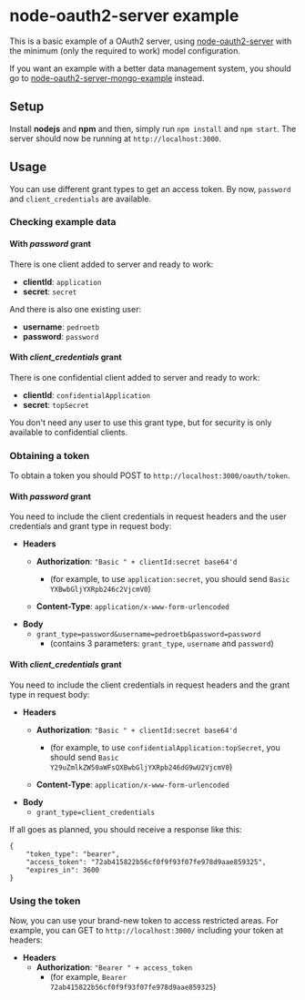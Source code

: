 # node-oauth2-server example

This is a basic example of a OAuth2 server, using [node-oauth2-server](https://github.com/oauthjs/node-oauth2-server) with the minimum (only the required to work) model configuration.

If you want an example with a better data management system, you should go to [node-oauth2-server-mongo-example](https://github.com/pedroetb/node-oauth2-server-mongo-example) instead.

## Setup

Install **nodejs** and **npm** and then, simply run `npm install` and `npm start`. The server should now be running at `http://localhost:3000`.

## Usage

You can use different grant types to get an access token. By now, `password` and `client_credentials` are available.

### Checking example data

#### With *password* grant

There is one client added to server and ready to work:

* **clientId**: `application`
* **secret**: `secret`

And there is also one existing user:

* **username**: `pedroetb`
* **password**: `password`

#### With *client_credentials* grant

There is one confidential client added to server and ready to work:

* **clientId**: `confidentialApplication`
* **secret**: `topSecret`

You don't need any user to use this grant type, but for security is only available to confidential clients.

### Obtaining a token

To obtain a token you should POST to `http://localhost:3000/oauth/token`.

#### With *password* grant

You need to include the client credentials in request headers and the user credentials and grant type in request body:

* **Headers**
	* **Authorization**: `"Basic " + clientId:secret base64'd`
		* (for example, to use `application:secret`, you should send `Basic YXBwbGljYXRpb246c2VjcmV0`)

	* **Content-Type**: `application/x-www-form-urlencoded`
* **Body**
	* `grant_type=password&username=pedroetb&password=password`
		* (contains 3 parameters: `grant_type`, `username` and `password`)

#### With *client_credentials* grant

You need to include the client credentials in request headers and the grant type in request body:

* **Headers**
	* **Authorization**: `"Basic " + clientId:secret base64'd`
		* (for example, to use `confidentialApplication:topSecret`, you should send `Basic Y29uZmlkZW50aWFsQXBwbGljYXRpb246dG9wU2VjcmV0`)

	* **Content-Type**: `application/x-www-form-urlencoded`
* **Body**
	* `grant_type=client_credentials`

If all goes as planned, you should receive a response like this:

```
{
	"token_type": "bearer",
	"access_token": "72ab415822b56cf0f9f93f07fe978d9aae859325",
	"expires_in": 3600
}
```

### Using the token

Now, you can use your brand-new token to access restricted areas. For example, you can GET to `http://localhost:3000/` including your token at headers:

* **Headers**
	* **Authorization**: `"Bearer " + access_token`
		* (for example, `Bearer 72ab415822b56cf0f9f93f07fe978d9aae859325`)
